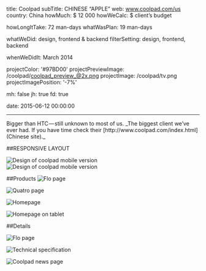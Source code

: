 title: Coolpad
subTitle: CHINESE “APPLE”
web: www.coolpad.com/us
country: China
howMuch: $ 12 000
howWeCalc: $ client’s budget

howLongItTake: 72 man-days
whatWasPlan: 19 man-days

whatWeDid: design, frontend & backend
filterSetting: design, frontend, backend

whenWeDidIt: March 2014

projectColor: '#97BD00'
projectPreviewImage: /coolpad/coolpad_preview_@2x.png
projectImage: /coolpad/tv.png
projectImagePosition: '-7%'

mh: false
jh: true
fd: true

date: 2015-06-12 00:00:00

---



<div id="description" class="description">
Bigger than HTC — still unknown to most of us.
_The biggest client we’ve ever had. If you have time check their [http://www.coolpad.com/index.html](Chinese site)._
</div>

##RESPONSIVE LAYOUT
<div class="portraits">
  <div class="portrait left">
    <img class="lazyload mobile-portrait"
    data-src="/coolpad/m1.png"
    data-srcset="/coolpad/m1@2x.png 2000w,
            /coolpad/m1.png 1280w,
            /coolpad/m1.png 800w,"
    sizes="100%"
    alt="Design of coolpad mobile version">
  </div>
  <div class="portrait right">
    <img class="lazyload mobile-portrait"
    data-src="/coolpad/m2.png"
    data-srcset="/coolpad/m2@2x.png 2000w,
            /coolpad/m2.png 1280w,
            /coolpad/m2.png 800w,"
    sizes="100%"
    alt="Design of coolpad mobile version">
  </div>
</div>

##Products
<img class="lazyload container-page"
  data-src="/coolpad/product-flo.png"
  data-srcset="/coolpad/product-flo@2x.png 2000w,
          /coolpad/product-flo.png 1280w,
          /coolpad/product-flo@small.png 800w,"
  sizes="100%"
  alt="Flo page">

<img class="lazyload container-page"
  data-src="/coolpad/product-quatro.png"
  data-srcset="/coolpad/product-quatro@2x.png 2000w,
          /coolpad/product-quatro.png 1280w,
          /coolpad/product-quatro@small.png 800w,"
  sizes="100%"
  alt="Quatro page">

<img class="lazyload container-page left"
  data-src="/coolpad/detail1-1.png"
  data-srcset="/coolpad/detail1-1@2x.png 2000w,
          /coolpad/detail1-1.png 1280w,
          /coolpad/detail1-1.png 800w,"
  sizes="100%"
  alt="Homepage">

<img class="lazyload container-page right"
  data-src="/coolpad/detail1-2.png"
  data-srcset="/coolpad/detail1-2@2x.png 2000w,
          /coolpad/detail1-2.png 1280w,
          /coolpad/detail1-2.png 800w,"
  sizes="100%"
  alt="Homepage on tablet">

##Details

<img class="lazyload container-page"
  data-src="/coolpad/page-support.png"
  data-srcset="/coolpad/page-support@2x.png 2000w,
          /coolpad/page-support.png 1280w,
          /coolpad/page-support@small.png 800w,"
  sizes="100%"
  alt="Flo page">


<img class="lazyload container-page left"
  data-src="/coolpad/detail-2-1.png"
  data-srcset="/coolpad/detail-2-1@2x.png 2000w,
          /coolpad/detail-2-1.png 1280w,
          /coolpad/detail-2-1.png 800w,"
  sizes="100%"
  alt="Technical specification">

<img class="lazyload container-page right"
  data-src="/coolpad/detail-2-2.png"
  data-srcset="/coolpad/detail-2-2@2x.png 2000w,
          /coolpad/detail-2-2.png 1280w,
          /coolpad/detail-2-2.png 800w,"
  sizes="100%"
  alt="Coolpad news page">
